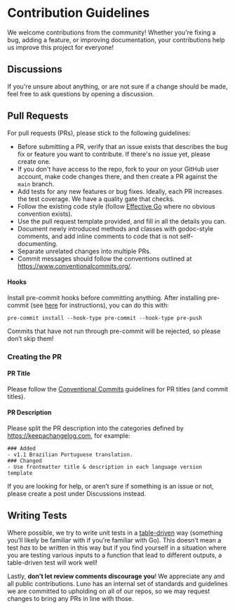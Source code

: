 # Contribution Guidelines
We welcome contributions from the community! Whether you're fixing a bug, adding a feature, or improving documentation, your contributions help us improve this project for everyone!

## Discussions
If you're unsure about anything, or are not sure if a change should be made, feel free to ask questions by opening a discussion.

## Pull Requests
For pull requests (PRs), please stick to the following guidelines:
* Before submitting a PR, verify that an issue exists that describes the bug fix or feature you want to contribute. If there's no issue yet, please create one.
* If you don't have access to the repo, fork to your on your GitHub user account, make code changes there, and then create a PR against the `main` branch.
* Add tests for any new features or bug fixes. Ideally, each PR increases the test coverage. We have a quality gate that checks.
* Follow the existing code style (follow [Effective Go](https://go.dev/doc/effective_go) where no obvious convention exists).
* Use the pull request template provided, and fill in all the details you can.
* Document newly introduced methods and classes with godoc-style comments, and add inline comments to code that is not self-documenting.
* Separate unrelated changes into multiple PRs.
* Commit messages should follow the conventions outlined at https://www.conventionalcommits.org/.
#### Hooks
Install pre-commit hooks before committing anything. After installing pre-commit (see [here](https://pre-commit.com/#install) for instructions), you can do this with:
```shell
pre-commit install --hook-type pre-commit --hook-type pre-push
```
Commits that have not run through pre-commit will be rejected, so please don’t skip them!

### Creating the PR
#### PR Title
Please follow the [Conventional Commits](https://www.conventionalcommits.org/) guidelines for PR titles (and commit titles).
#### PR Description
Please split the PR description into the categories defined by https://keepachangelog.com, for example:
```
### Added
- v1.1 Brazilian Portuguese translation.
### Changed
- Use frontmatter title & description in each language version template
```
If you are looking for help, or aren’t sure if something is an issue or not, please create a post under Discussions instead.

## Writing Tests

Where possible, we try to write unit tests in a [table-driven](https://go.dev/wiki/TableDrivenTests) way (something you’ll likely be familiar with if you’re familiar with Go). This doesn’t mean a test _has_ to be written in this way but if you find yourself in a situation where you are testing various inputs to a function that lead to different outputs, a table-driven test will work well!

Lastly, **don’t let review comments discourage you**! We appreciate any and all public contributions. Luno has an internal set of standards and guidelines we are committed to upholding on all of our repos, so we may request changes to bring any PRs in line with those.
